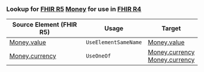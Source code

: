 ### Lookup for [FHIR R5](https://hl7.org/fhir/R5/) [Money](https://hl7.org/fhir/R5/Money.html) for use in [FHIR R4](https://hl7.org/fhir/R4/)

| Source Element (FHIR R5) | Usage | Target |
| -------------- | ----- | ------ |
| [Money.value](https://hl7.org/fhir/R5/Money.html#resource) | `UseElementSameName` | [Money.value](https://hl7.org/fhir/R4/Money.html#resource) |
| [Money.currency](https://hl7.org/fhir/R5/Money.html#resource) | `UseOneOf` | [Money.currency](https://hl7.org/fhir/R4/Money.html#resource)<br />[Money.currency](https://hl7.org/fhir/R4/Money.html#resource) |
